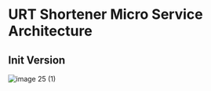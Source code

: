 # URT Shortener Micro Service Architecture 
## Init Version
![image 25 (1)](https://github.com/user-attachments/assets/4ea43545-2fff-4f51-9f2a-44f783512f2d)

